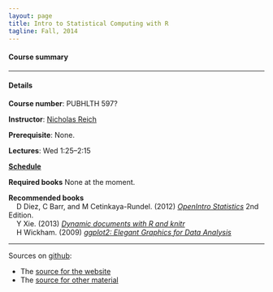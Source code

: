 ```yaml
---
layout: page
title: Intro to Statistical Computing with R
tagline: Fall, 2014
---
```



#### Course summary


---

#### Details

**Course number**: PUBHLTH 597? 

**Instructor**: [Nicholas Reich](http://people.umass.edu/nick)

<!--**Office hours**: Wed 9&ndash;10-->

**Prerequisite**: None.

**Lectures**: Wed 1:25&ndash;2:15

**[Schedule](pages/schedule.html)**

<!--**[Resources and further reading](pages/resources.html)** -->

**Required books** 
None at the moment.

**Recommended books** <br>
&nbsp; &nbsp; D Diez, C Barr, and M Cetinkaya-Rundel. (2012) _[OpenIntro Statistics](http://www.openintro.org/stat/index.php)_ 2nd Edition. <br>
&nbsp; &nbsp; Y Xie. (2013) _[Dynamic documents with R and knitr](http://www.amazon.com/exec/obidos/ASIN/1482203537/7210-20)_<br>
&nbsp; &nbsp; H Wickham. (2009) _[ggplot2: Elegant Graphics for Data Analysis](http://www.amazon.com/ggplot2-Elegant-Graphics-Data-Analysis/dp/0387981403/)_


---

Sources on [github](http://github.com):
- The [source for the website](https://github.com/nickreich/statComp2014/tree/tree/gh-pages)
- The [source for other material](https://github.com/nickreich/statComp2014/tree/master)
